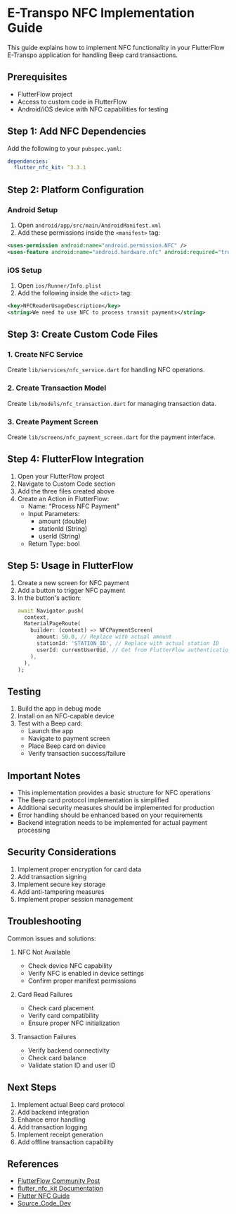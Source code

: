 # E-Transpo NFC Implementation Guide

This guide explains how to implement NFC functionality in your FlutterFlow E-Transpo application for handling Beep card transactions.

## Prerequisites

- FlutterFlow project
- Access to custom code in FlutterFlow
- Android/iOS device with NFC capabilities for testing

## Step 1: Add NFC Dependencies

Add the following to your `pubspec.yaml`:

```yaml
dependencies:
  flutter_nfc_kit: ^3.3.1
```

## Step 2: Platform Configuration

### Android Setup

1. Open `android/app/src/main/AndroidManifest.xml`
2. Add these permissions inside the `<manifest>` tag:

```xml
<uses-permission android:name="android.permission.NFC" />
<uses-feature android:name="android.hardware.nfc" android:required="true" />
```

### iOS Setup

1. Open `ios/Runner/Info.plist`
2. Add the following inside the `<dict>` tag:

```xml
<key>NFCReaderUsageDescription</key>
<string>We need to use NFC to process transit payments</string>
```

## Step 3: Create Custom Code Files

### 1. Create NFC Service
Create `lib/services/nfc_service.dart` for handling NFC operations.

### 2. Create Transaction Model
Create `lib/models/nfc_transaction.dart` for managing transaction data.

### 3. Create Payment Screen
Create `lib/screens/nfc_payment_screen.dart` for the payment interface.

## Step 4: FlutterFlow Integration

1. Open your FlutterFlow project
2. Navigate to Custom Code section
3. Add the three files created above
4. Create an Action in FlutterFlow:
   - Name: "Process NFC Payment"
   - Input Parameters:
     - amount (double)
     - stationId (String)
     - userId (String)
   - Return Type: bool

## Step 5: Usage in FlutterFlow

1. Create a new screen for NFC payment
2. Add a button to trigger NFC payment
3. In the button's action:
   ```dart
   await Navigator.push(
     context,
     MaterialPageRoute(
       builder: (context) => NFCPaymentScreen(
         amount: 50.0, // Replace with actual amount
         stationId: 'STATION_ID', // Replace with actual station ID
         userId: currentUserUid, // Get from FlutterFlow authentication
       ),
     ),
   );
   ```

## Testing

1. Build the app in debug mode
2. Install on an NFC-capable device
3. Test with a Beep card:
   - Launch the app
   - Navigate to payment screen
   - Place Beep card on device
   - Verify transaction success/failure

## Important Notes

- This implementation provides a basic structure for NFC operations
- The Beep card protocol implementation is simplified
- Additional security measures should be implemented for production
- Error handling should be enhanced based on your requirements
- Backend integration needs to be implemented for actual payment processing

## Security Considerations

1. Implement proper encryption for card data
2. Add transaction signing
3. Implement secure key storage
4. Add anti-tampering measures
5. Implement proper session management

## Troubleshooting

Common issues and solutions:

1. NFC Not Available
   - Check device NFC capability
   - Verify NFC is enabled in device settings
   - Confirm proper manifest permissions

2. Card Read Failures
   - Check card placement
   - Verify card compatibility
   - Ensure proper NFC initialization

3. Transaction Failures
   - Verify backend connectivity
   - Check card balance
   - Validate station ID and user ID

## Next Steps

1. Implement actual Beep card protocol
2. Add backend integration
3. Enhance error handling
4. Add transaction logging
5. Implement receipt generation
6. Add offline transaction capability

## References

- [FlutterFlow Community Post](https://community.flutterflow.io/database-and-apis/post/how-to-integrate-nfc-plugin-in-android-and-ios-in-flutterflow-eK6u4RnTNefU5s5)
- [flutter_nfc_kit Documentation](https://pub.dev/packages/flutter_nfc_kit)
- [Flutter NFC Guide](https://flutter.dev/docs/development/platform-integration/platform-channels)
- [Source_Code_Dev](https://github.com/TadashiJei/)
